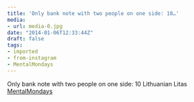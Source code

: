 ```yaml
---
title: 'Only bank note with two people on one side: 10…'
media:
- url: media-0.jpg
date: "2014-01-06T12:33:44Z"
draft: false
tags:
- imported
- from-instagram
- MentalMondays
---
```

Only bank note with two people on one side: 10 Lithuanian Litas [MentalMondays](/tags/mentalmondays)
